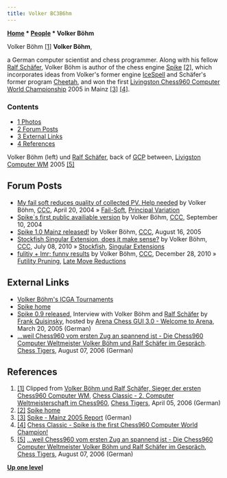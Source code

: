```yaml
---
title: Volker BC3B6hm
---
```

**[Home](Home "Home") \* [People](People "People") \* Volker Böhm**



 [](http://www.chesstigers.de/ccm7_index_news.php?id=684&rubrik=6&lang=0&kat=6) Volker Böhm <a id="cite-note-1" href="#cite-ref-1">[1]</a> 
**Volker Böhm**,  

a German computer scientist and chess programmer. Along with his fellow [Ralf Schäfer](Ralf_Sch%C3%A4fer "Ralf Schäfer"), Volker Böhm is author of the chess engine [Spike](Spike "Spike") <a id="cite-note-2" href="#cite-ref-2">[2]</a>, which incorporates ideas from Volker's former engine [IceSpell](index.php?title=IceSpell&action=edit&redlink=1 "IceSpell (page does not exist)") and Schäfer's former program [Cheetah](index.php?title=Cheetah&action=edit&redlink=1 "Cheetah (page does not exist)"), and won the first [Livingston Chess960 Computer World Championship](Chess960CWC_2005 "Chess960CWC 2005") 2005 in Mainz <a id="cite-note-3" href="#cite-ref-3">[3]</a> <a id="cite-note-4" href="#cite-ref-4">[4]</a>. 



### Contents


* [1 Photos](#photos)
* [2 Forum Posts](#forum-posts)
* [3 External Links](#external-links)
* [4 References](#references)






 [](http://www.chesstigers.de/ccm6_index_news.php?id=806&rubrik=6&lang=0&kat=6) 
Volker Böhm (left) und [Ralf Schäfer](Ralf_Sch%C3%A4fer "Ralf Schäfer"), back of [GCP](Gian-Carlo_Pascutto "Gian-Carlo Pascutto") between, [Livigston Computer WM](Chess960CWC_2005 "Chess960CWC 2005") 2005 <a id="cite-note-5" href="#cite-ref-5">[5]</a>



## Forum Posts


* [My fail soft reduces quality of collected PV. Help needed](https://www.stmintz.com/ccc/index.php?id=360837) by Volker Böhm, [CCC](CCC "CCC"), April 20, 2004 » [Fail-Soft](Fail-Soft "Fail-Soft"), [Principal Variation](Principal_Variation "Principal Variation")
* [Spike´s first public availiable version](https://www.stmintz.com/ccc/index.php?id=387005) by Volker Böhm, [CCC](CCC "CCC"), September 10, 2004
* [Spike 1.0 Mainz released!](https://www.stmintz.com/ccc/index.php?id=442634) by Volker Böhm, [CCC](CCC "CCC"), August 16, 2005
* [Stockfish Singular Extension, does it make sense?](http://www.talkchess.com/forum/viewtopic.php?t=35419) by Volker Böhm, [CCC](CCC "CCC"), July 08, 2010 » [Stockfish](Stockfish "Stockfish"), [Singular Extensions](Singular_Extensions "Singular Extensions")
* [fulitiy + lmr; funny results](http://www.talkchess.com/forum/viewtopic.php?t=37337) by Volker Böhm, [CCC](CCC "CCC"), December 28, 2010 » [Futility Pruning](Futility_Pruning "Futility Pruning"), [Late Move Reductions](Late_Move_Reductions "Late Move Reductions")


## External Links


* [Volker Böhm's ICGA Tournaments](https://www.game-ai-forum.org/icga-tournaments/person.php?id=106)
* [Spike home](http://spike.lazypics.de/index_en.html)
* [Spike 0.9 released](http://www.playwitharena.com/?Interviews:Volker_B%26ouml%3Bhm_and_Ralf_Sch%26auml%3Bfer_%28Spike%29), Interview with Volker Böhm and [Ralf Schäfer](Ralf_Sch%C3%A4fer "Ralf Schäfer") by [Frank Quisinsky](Frank_Quisinsky "Frank Quisinsky"), hosted by [Arena Chess GUI 3.0 - Welcome to Arena](http://www.playwitharena.com/), March 20, 2005 (German)
* [...weil Chess960 vom ersten Zug an spannend ist - Die Chess960 Computer Weltmeister Volker Böhm und Ralf Schäfer im Gespräch](http://www.chesstigers.de/ccm6_index_news.php?id=806&rubrik=6&lang=0&kat=6). [Chess Tigers](http://www.chess-tigers.de/), August 07, 2006 (German)


## References


1. <a id="cite-ref-1" href="#cite-note-1">[1]</a> Clipped from [Volker Böhm und Ralf Schäfer, Sieger der ersten Chess960 Computer WM](http://www.chesstigers.de/bilder/vogelgesang/L1070174ak.JPG), [Chess Classic - 2. Computer Weltmeisterschaft im Chess960](http://www.chesstigers.de/ccm7_index_news.php?id=684&rubrik=6&lang=0&kat=6), [Chess Tigers](http://www.chess-tigers.de/), April 05, 2006 (German)
2. <a id="cite-ref-2" href="#cite-note-2">[2]</a> [Spike home](http://spike.lazypics.de/index_en.html)
3. <a id="cite-ref-3" href="#cite-note-3">[3]</a> [Spike - Mainz 2005 Report](http://www.spikechess.de/mainz2005.html) (German)
4. <a id="cite-ref-4" href="#cite-note-4">[4]</a> [Chess Classic - Spike is the first Chess960 Computer World Champion!](http://www.chesstigers.de/index_news.php?id=413&rubrik=100&PHPSESSID=45a9bacd702a88ca73123364eaee243b)
5. <a id="cite-ref-5" href="#cite-note-5">[5]</a> [...weil Chess960 vom ersten Zug an spannend ist - Die Chess960 Computer Weltmeister Volker Böhm und Ralf Schäfer im Gespräch](http://www.chesstigers.de/ccm6_index_news.php?id=806&rubrik=6&lang=0&kat=6), [Chess Tigers](http://www.chess-tigers.de/), August 07, 2006 (German)

**[Up one level](People "People")**







 
